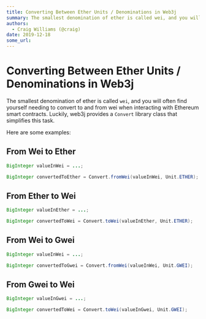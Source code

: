```yaml
---
title: Converting Between Ether Units / Denominations in Web3j
summary: The smallest denomination of ether is called wei, and you will often find yourself needing to convert to and from wei when interacting with Ethereum smart contr
authors:
  - Craig Williams (@craig)
date: 2019-12-18
some_url: 
---
```


# Converting Between Ether Units / Denominations in Web3j

The smallest denomination of ether is called `wei`, and you will often find yourself needing to convert to and from wei when interacting with Ethereum smart contracts.  Luckily, web3j provides a `Convert` library class that simplifies this task.

Here are some examples:

## From Wei to Ether

``` java
BigInteger valueInWei = ...;

BigInteger convertedToEther = Convert.fromWei(valueInWei, Unit.ETHER);
```

## From Ether to Wei

``` java
BigInteger valueInEther = ...;

BigInteger convertedToWei = Convert.toWei(valueInEther, Unit.ETHER);
```

## From Wei to Gwei

``` java
BigInteger valueInWei = ...;

BigInteger convertedToGwei = Convert.fromWei(valueInWei, Unit.GWEI);
```

## From Gwei to Wei

``` java
BigInteger valueInGwei = ...;

BigInteger convertedToWei = Convert.toWei(valueInGwei, Unit.GWEI);
```

